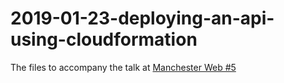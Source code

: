 # 2019-01-23-deploying-an-api-using-cloudformation

The files to accompany the talk at [Manchester Web #5](https://www.meetup.com/Manchester-Web-Meetup/events/257988741/)
